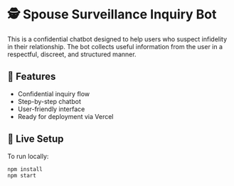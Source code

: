 # 🕵️ Spouse Surveillance Inquiry Bot

This is a confidential chatbot designed to help users who suspect infidelity in their relationship. The bot collects useful information from the user in a respectful, discreet, and structured manner.

## 💬 Features
- Confidential inquiry flow
- Step-by-step chatbot
- User-friendly interface
- Ready for deployment via Vercel

## 🚀 Live Setup
To run locally:
```bash
npm install
npm start
